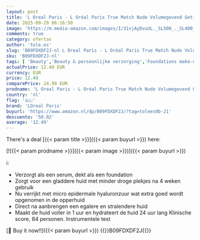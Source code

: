 ```yaml
---
layout: post
title: 'L Oreal Paris - L Oréal Paris True Match Nude Volumegevend Getint Serum Foundation met hyaluronzuur - 2-3 Light - 30ml - Vegan - GESCHIKT VOOR alle huidtypes - met plump effect'
date: 2025-09-29 06:16:50
image: 'https://m.media-amazon.com/images/I/31vjAyDvuUL._SL500_._SL400_.jpg'
comments: true
category: ofertas
author: 'tole.es'
slug: 'B09FDXDF2J-nl L Oreal Paris - L Oréal Paris True Match Nude Volumegevend...'
sku: 'B09FDXDF2J-nl'
tags: [ 'Beauty','Beauty & persoonlijke verzorging','Foundations make-up','Gezichtsmake-up','Make-up','loreal paris','🇳🇱', ]
actualPrice: 12.49 EUR
currency: EUR
price: 12.49
comparePrice: 24.99 EUR
prodname: 'L Oreal Paris - L Oréal Paris True Match Nude Volumegevend Getint Serum Foundation met hyaluronzuur - 2-3 Light - 30ml - Vegan - GESCHIKT VOOR alle huidtypes - met plump effect'
country: 'nl'
flag: '🇳🇱'
brand: 'LOreal Paris'
buyurl: 'https://www.amazon.nl/dp/B09FDXDF2J/?tag=tolees0b-21'
descuento: '50.02'
average: '12.49'
---
```


There's a deal [{{< param title >}}]({{< param buyurl >}})  here:

[![{{< param prodname >}}]({{< param image >}})]({{< param buyurl >}})

ℹ️:

- Verzorgt als een serum, dekt als een foundation
- Zorgt voor een gladdere huid met minder droge plekjes na 4 weken gebruik
- Nu verrijkt met micro epidermale hyaluronzuur wat extra goed wordt opgenomen in de opperhuid
- Direct na aanbrengen een egalere en stralendere huid
- Maakt de huid voller in 1 uur en hydrateert de huid 24 uur lang Klinische score, 84 personen. Instrumentele test

[🛒 Buy it now!!]({{< param buyurl >}})
{{<world>}}B09FDXDF2J{{</world>}}
